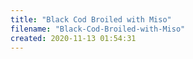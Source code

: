 ```yaml
---
title: "Black Cod Broiled with Miso"
filename: "Black-Cod-Broiled-with-Miso"
created: 2020-11-13 01:54:31
---
```

